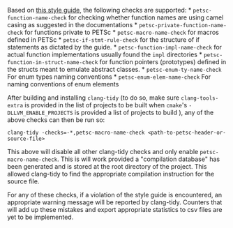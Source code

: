 Based on [this style guide](https://petsc.org/release/developers/style/), the following checks are supported: 
    * `petsc-function-name-check` for checking whether function names are using camel casing as suggested in the documentations
    * `petsc-private-function-name-check` for functions private to PETSc
    * `petsc-macro-name-check` for macros defined in PETSc
    * `petsc-if-stmt-rule-check` for the structure of if statements as dictated by the guide.
    * `petsc-function-impl-name-check` for actual function implementations usually found the `impl` directories
    * `petsc-function-in-struct-name-check` for function pointers (prototypes) defined in the structs meant to emulate abstract classes.
    * `petsc-enum-ty-name-check` For enum types naming conventions
    * `petsc-enum-elem-name-check` For naming conventions of enum elements 

After building and installing `clang-tidy` (to do so, make sure `clang-tools-extra` is provided in the list of projects to be built when `cmake`'s `-DLLVM_ENABLE_PROJECTS` is provided a list of projects to build ), any of the above checks can then be run so: 
```
clang-tidy -checks=-*,petsc-macro-name-check <path-to-petsc-header-or-source-file>
```

This above will disable all other clang-tidy checks and only enable `petsc-macro-name-check`. This is will work provided a "compilation database" has been generated and is stored at the root directory of the project. This allowed clang-tidy to find the appropriate compilation instruction for the source file.

For any of these checks, if a violation of the style guide is encountered, an appropriate warning message will be reported by clang-tidy. Counters that will add up these mistakes and export appropriate statistics to csv files are yet to be implemented.